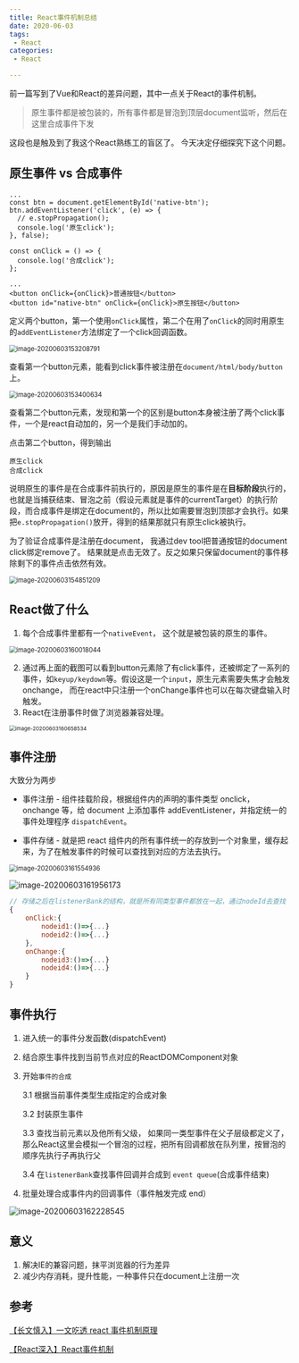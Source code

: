 ```yaml
---
title: React事件机制总结
date: 2020-06-03
tags:
 - React
categories:
 - React

---
```


前一篇写到了Vue和React的差异问题，其中一点关于React的事件机制。

> 原生事件都是被包装的，所有事件都是冒泡到顶层document监听，然后在这里合成事件下发

这段也是触及到了我这个React熟练工的盲区了。 今天决定仔细探究下这个问题。

<!-- more -->

## 原生事件 vs 合成事件

```react
...
const btn = document.getElementById('native-btn');
btn.addEventListener('click', (e) => {
  // e.stopPropagation();
  console.log('原生click');
}, false);

const onClick = () => {
  console.log('合成click');
};

...
<button onClick={onClick}>普通按钮</button>
<button id="native-btn" onClick={onClick}>原生按钮</button>
```

定义两个button，第一个使用`onClick`属性，第二个在用了`onClick`的同时用原生的`addEventListener`方法绑定了一个click回调函数。

<img src="https://kuimo-markdown-pic.oss-cn-hangzhou.aliyuncs.com/image-20200603153208791.png" alt="image-20200603153208791" style="zoom:80%;" />

查看第一个button元素，能看到click事件被注册在`document/html/body/button`上。

<img src="https://kuimo-markdown-pic.oss-cn-hangzhou.aliyuncs.com/image-20200603153400634.png" alt="image-20200603153400634" style="zoom:80%;" />

查看第二个button元素，发现和第一个的区别是button本身被注册了两个click事件，一个是react自动加的，另一个是我们手动加的。



点击第二个button，得到输出

```
原生click
合成click
```

说明原生的事件是在合成事件前执行的，原因是原生的事件是在**目标阶段**执行的，也就是当捕获结束、冒泡之前（假设元素就是事件的currentTarget）的执行阶段，而合成事件是绑定在document的，所以比如需要冒泡到顶部才会执行。如果把`e.stopPropagation()`放开，得到的结果那就只有原生click被执行。

为了验证合成事件是注册在document， 我通过dev tool把普通按钮的document click绑定remove了。 结果就是点击无效了。反之如果只保留document的事件移除剩下的事件点击依然有效。

<img src="https://kuimo-markdown-pic.oss-cn-hangzhou.aliyuncs.com/image-20200603154851209.png" alt="image-20200603154851209" style="zoom:80%;" />



## React做了什么

1. 每个合成事件里都有一个`nativeEvent`， 这个就是被包装的原生的事件。

<img src="https://kuimo-markdown-pic.oss-cn-hangzhou.aliyuncs.com/image-20200603160018044.png" alt="image-20200603160018044" style="zoom:80%;" />

2. 通过再上面的截图可以看到button元素除了有click事件，还被绑定了一系列的事件，如`keyup/keydown`等。假设这是一个`input`，原生元素需要失焦才会触发onchange， 而在react中只注册一个onChange事件也可以在每次键盘输入时触发。
3. React在注册事件时做了浏览器兼容处理。

<img src="https://kuimo-markdown-pic.oss-cn-hangzhou.aliyuncs.com/image-20200603160658534.png" alt="image-20200603160658534" style="zoom:67%;" />

## 事件注册

大致分为两步

- 事件注册 - 组件挂载阶段，根据组件内的声明的事件类型 onclick，onchange 等，给 document 上添加事件 addEventListener，并指定统一的事件处理程序 `dispatchEvent`。

- 事件存储 - 就是把 react 组件内的所有事件统一的存放到一个对象里，缓存起来，为了在触发事件的时候可以查找到对应的方法去执行。

<img src="https://kuimo-markdown-pic.oss-cn-hangzhou.aliyuncs.com/image-20200603161554936.png" alt="image-20200603161554936" style="zoom:80%;" />

![image-20200603161956173](https://kuimo-markdown-pic.oss-cn-hangzhou.aliyuncs.com/image-20200603161956173.png)

```javascript
// 存储之后在listenerBank的结构，就是所有同类型事件都放在一起，通过nodeId去查找
{
    onClick:{
        nodeid1:()=>{...}
        nodeid2:()=>{...}
    },
    onChange:{
        nodeid3:()=>{...}
        nodeid4:()=>{...}
    }
}
```



## 事件执行

1. 进入统一的事件分发函数(dispatchEvent)

2. 结合原生事件找到当前节点对应的ReactDOMComponent对象

3. 开始`事件的合成`

   3.1 根据当前事件类型生成指定的合成对象

   3.2 封装原生事件

   3.3 查找当前元素以及他所有父级， 如果同一类型事件在父子层级都定义了，那么React这里会模拟一个冒泡的过程，把所有回调都放在队列里，按冒泡的顺序先执行子再执行父

   3.4 在`listenerBank`查找事件回调并合成到 `event queue`(合成事件结束)

4. 批量处理合成事件内的回调事件（事件触发完成 end）


![image-20200603162228545](https://kuimo-markdown-pic.oss-cn-hangzhou.aliyuncs.com/image-20200603162228545.png)



## 意义

1. 解决IE的兼容问题，抹平浏览器的行为差异
2. 减少内存消耗，提升性能，一种事件只在document上注册一次

## 参考

[【长文慎入】一文吃透 react 事件机制原理](https://juejin.im/post/5d7678b06fb9a06b2b47a03c)

[【React深入】React事件机制](https://juejin.im/post/5c7df2e7f265da2d8a55d49d)

